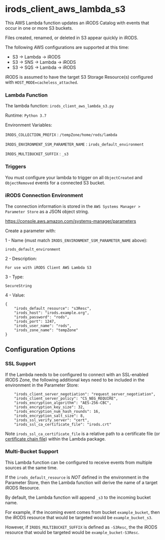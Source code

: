 # irods_client_aws_lambda_s3

This AWS Lambda function updates an iRODS Catalog with events that occur in one or more S3 buckets.

Files created, renamed, or deleted in S3 appear quickly in iRODS.

The following AWS configurations are supported at this time:
- S3 -> Lambda -> iRODS
- S3 -> SNS -> Lambda -> iRODS
- S3 -> SQS -> Lambda -> iRODS

iRODS is assumed to have the target S3 Storage Resource(s) configured with `HOST_MODE=cacheless_attached`.

### Lambda Function

The lambda function: `irods_client_aws_lambda_s3.py`

Runtime: `Python 3.7`

Environment Variables:

`IRODS_COLLECTION_PREFIX` : `/tempZone/home/rods/lambda`

`IRODS_ENVIRONMENT_SSM_PARAMETER_NAME` :  `irods_default_environment`

`IRODS_MULTIBUCKET_SUFFIX` : `_s3`

### Triggers

You must configure your lambda to trigger on all `ObjectCreated` and `ObjectRemoved` events for a connected S3 bucket.

### iRODS Connection Environment

The connection information is stored in the `AWS Systems Manager > Parameter Store` as a JSON object string.

  https://console.aws.amazon.com/systems-manager/parameters

Create a parameter with:

1 - Name (must match `IRODS_ENVIRONMENT_SSM_PARAMETER_NAME` above):
```
irods_default_environment
```

2 - Description:
```
For use with iRODS Client AWS Lambda S3
```

3 - Type:
```
SecureString
```

4 - Value:
```
{
    "irods_default_resource": "s3Resc",
    "irods_host": "irods.example.org",
    "irods_password": "rods",
    "irods_port": 1247,
    "irods_user_name": "rods",
    "irods_zone_name": "tempZone"
}
```

## Configuration Options

### SSL Support

If the Lambda needs to be configured to connect with an SSL-enabled iRODS Zone, the following additional keys need to be included in the environment in the Parameter Store:
```
    "irods_client_server_negotiation": "request_server_negotiation",
    "irods_client_server_policy": "CS_NEG_REQUIRE",
    "irods_encryption_algorithm": "AES-256-CBC",
    "irods_encryption_key_size": 32,
    "irods_encryption_num_hash_rounds": 16,
    "irods_encryption_salt_size": 8,
    "irods_ssl_verify_server": "cert",
    "irods_ssl_ca_certificate_file": "irods.crt"
```

Note `irods_ssl_ca_certificate_file` is a relative path to a certificate file (or [certificate chain file](https://docs.python.org/3/library/ssl.html#ssl-certificates)) within the Lambda package.

### Multi-Bucket Support

This Lambda function can be configured to receive events from multiple sources at the same time.

If the `irods_default_resource` is *NOT* defined in the environment in the Parameter Store, then the Lambda function will derive the name of a target iRODS Resource.

By default, the Lambda function will append `_s3` to the incoming bucket name.

For example, if the incoming event comes from bucket `example_bucket`, then the iRODS resource that would be targeted would be `example_bucket_s3`.

However, if `IRODS_MULTIBUCKET_SUFFIX` is defined as `-S3Resc`, the the iRODS resource that would be targeted would be `example_bucket-S3Resc`.
